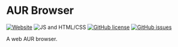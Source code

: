 # AUR Browser

[![Website](https://img.shields.io/badge/website-aurbrowser-9B599A.svg?style=flat-square)](https://lambdaurora.github.io/aurbrowser/)
![JS and HTML/CSS](https://img.shields.io/badge/language-JS%20and%20HTML%2FCSS-9B599A.svg?style=flat-square)
[![GitHub license](https://img.shields.io/badge/license-MIT-blue.svg?style=flat-square)](https://raw.githubusercontent.com/LambdAurora/aurbrowser/master/LICENSE)
[![GitHub issues](https://img.shields.io/github/issues/LambdAurora/aurbrowser.svg?style=flat-square)](https://github.com/LambdAurora/aurbrowser/issues/)

A web AUR browser.
